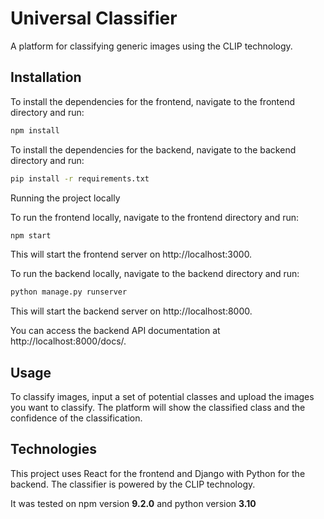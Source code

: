 # Universal Classifier

A platform for classifying generic images using the CLIP technology.

## Installation

To install the dependencies for the frontend, navigate to the frontend directory and run:

```bash
npm install
```
To install the dependencies for the backend, navigate to the backend directory and run:

```bash
pip install -r requirements.txt
```
Running the project locally

To run the frontend locally, navigate to the frontend directory and run:

```bash
npm start
```
This will start the frontend server on http://localhost:3000.

To run the backend locally, navigate to the backend directory and run:

```bash
python manage.py runserver
```
This will start the backend server on http://localhost:8000.

You can access the backend API documentation at http://localhost:8000/docs/.

## Usage

To classify images, input a set of potential classes and upload the images you want to classify. The platform will show the classified class and the confidence of the classification.

## Technologies

This project uses React for the frontend and Django with Python for the backend. The classifier is powered by the CLIP technology.

It was tested on npm version **9.2.0** and python version **3.10**